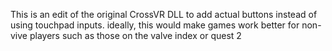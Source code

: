This is an edit of the original CrossVR DLL to add actual buttons instead of using touchpad inputs. ideally, this would make games work better for non-vive players such as those on the valve index or quest 2
